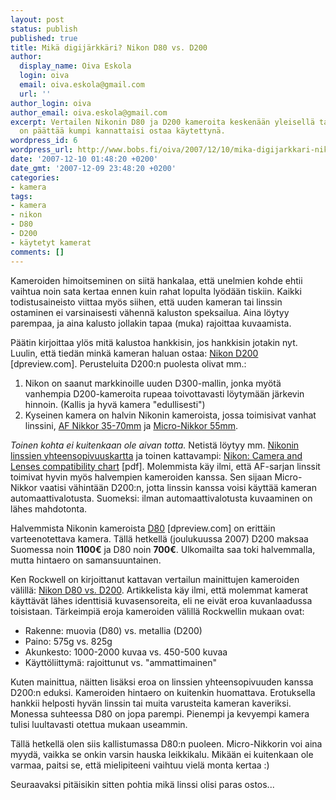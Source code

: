 ```yaml
---
layout: post
status: publish
published: true
title: Mikä digijärkkäri? Nikon D80 vs. D200
author:
  display_name: Oiva Eskola
  login: oiva
  email: oiva.eskola@gmail.com
  url: ''
author_login: oiva
author_email: oiva.eskola@gmail.com
excerpt: Vertailen Nikonin D80 ja D200 kameroita keskenään yleisellä tasolla. Tarkoituksena
  on päättää kumpi kannattaisi ostaa käytettynä.
wordpress_id: 6
wordpress_url: http://www.bobs.fi/oiva/2007/12/10/mika-digijarkkari-nikon-d80-vs-d200/
date: '2007-12-10 01:48:20 +0200'
date_gmt: '2007-12-09 23:48:20 +0200'
categories:
- kamera
tags:
- kamera
- nikon
- D80
- D200
- käytetyt kamerat
comments: []
---
```

<p>Kameroiden himoitseminen on siitä hankalaa, että unelmien kohde ehtii vaihtua noin sata kertaa ennen kuin rahat lopulta lyödään tiskiin. Kaikki todistusaineisto viittaa myös siihen, että uuden kameran tai linssin ostaminen ei varsinaisesti vähennä kaluston speksailua. Aina löytyy parempaa, ja aina kalusto jollakin tapaa (muka) rajoittaa kuvaamista.</p>
<p>Päätin kirjoittaa ylös mitä kalustoa hankkisin, jos hankkisin jotakin nyt. Luulin, että tiedän minkä kameran haluan ostaa: <a href="http://www.dpreview.com/reviews/nikond200/">Nikon D200</a> [dpreview.com]. Perusteluita  D200:n puolesta olivat mm.:<br />
<a id="more"></a><a id="more-6"></a></p>
<ol>
<li>Nikon on saanut markkinoille uuden D300-mallin, jonka myötä vanhempia D200-kameroita rupeaa toivottavasti löytymään järkevin hinnoin. (Kallis ja hyvä kamera "edullisesti")</li>
<li>Kyseinen kamera on halvin Nikonin kameroista, jossa toimisivat vanhat linssini, <a href="http://www.mir.com.my/rb/photography/companies/nikon/nikkoresources/AFNikkor/AF3570mm/index.htm">AF Nikkor 35-70mm</a> ja <a href="http://www.mir.com.my/rb/photography/companies/nikon/nikkoresources/micronikkor/55mmmicro.htm">Micro-Nikkor 55mm</a>.</li>
</ol>
<p><em>Toinen kohta ei kuitenkaan ole aivan totta.</em> Netistä löytyy mm. <a href="http://www.kenrockwell.com/nikon/compatibility-lens.htm#dslr">Nikonin linssien yhteensopivuuskartta</a> ja toinen kattavampi: <a href="ftp://ftp.nikon-euro.com/Manuals/DrdIaQvRZv/lcm-En_02.pdf">Nikon: Camera and Lenses compatibility chart</a> [pdf]. Molemmista käy ilmi, että AF-sarjan linssit toimivat hyvin myös  halvempien kameroiden kanssa. Sen sijaan Micro-Nikkor vaatisi vähintään D200:n, jotta linssin kanssa voisi käyttää kameran automaattivalotusta. Suomeksi: ilman automaattivalotusta kuvaaminen on lähes mahdotonta.</p>
<p>Halvemmista Nikonin kameroista <a href="http://www.dpreview.com/reviews/nikond80/">D80</a> [dpreview.com] on erittäin varteenotettava kamera. Tällä hetkellä (joulukuussa 2007) D200 maksaa Suomessa noin <strong>1100&euro;</strong> ja D80 noin <strong>700&euro;</strong>. Ulkomailta saa toki halvemmalla, mutta hintaero on samansuuntainen.</p>
<p>Ken Rockwell on kirjoittanut kattavan vertailun mainittujen kameroiden välillä: <a href="http://www.kenrockwell.com/nikon/d80/vs-d200.htm">Nikon D80 vs. D200</a>. Artikkelista käy ilmi, että molemmat kamerat käyttävät lähes identtisiä kuvasensoreita, eli ne eivät eroa kuvanlaadussa toisistaan. Tärkeimpiä eroja kameroiden välillä Rockwellin mukaan ovat:</p>
<ul>
<li>Rakenne: muovia (D80) vs. metallia (D200)</li>
<li>Paino: 575g vs. 825g</li>
<li>Akunkesto: 1000-2000 kuvaa vs. 450-500 kuvaa</li>
<li>Käyttöliittymä: rajoittunut vs. "ammattimainen"</li>
</ul>
<p>Kuten mainittua, näitten lisäksi eroa on linssien yhteensopivuuden kanssa D200:n eduksi. Kameroiden hintaero on kuitenkin huomattava. Erotuksella hankkii helposti hyvän linssin tai muita varusteita kameran kaveriksi. Monessa suhteessa D80 on jopa parempi. Pienempi ja kevyempi kamera tulisi luultavasti otettua mukaan useammin.</p>
<p>Tällä hetkellä olen siis kallistumassa D80:n puoleen. Micro-Nikkorin voi aina myydä, vaikka se onkin varsin hauska leikkikalu. Mikään ei kuitenkaan ole varmaa, paitsi se, että mielipiteeni vaihtuu vielä monta kertaa :)</p>
<p>Seuraavaksi pitäisikin sitten pohtia mikä linssi olisi paras ostos...</p>